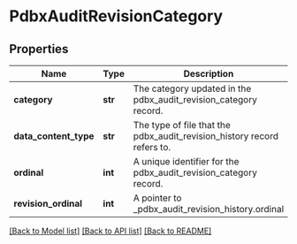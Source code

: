 # PdbxAuditRevisionCategory

## Properties
Name | Type | Description | Notes
------------ | ------------- | ------------- | -------------
**category** | **str** | The category updated in the pdbx_audit_revision_category record. | [optional] 
**data_content_type** | **str** | The type of file that the pdbx_audit_revision_history record refers to. | 
**ordinal** | **int** | A unique identifier for the pdbx_audit_revision_category record. | 
**revision_ordinal** | **int** | A pointer to  _pdbx_audit_revision_history.ordinal | 

[[Back to Model list]](../README.md#documentation-for-models) [[Back to API list]](../README.md#documentation-for-api-endpoints) [[Back to README]](../README.md)

